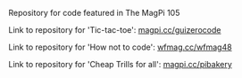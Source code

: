 Repository for code featured in The MagPi 105

Link to repository for 'Tic-tac-toe': [magpi.cc/guizerocode](https://magpi.cc/guizerocode) 

Link to repository for 'How not to code': [wfmag.cc/wfmag48](https://wfmag.cc/wfmag48)

Link to repository for 'Cheap Trills for all': [magpi.cc/pibakery](https://magpi.cc/pibakery)